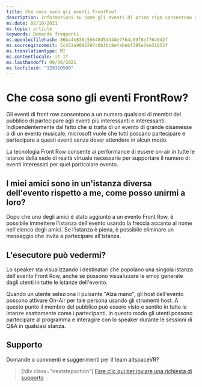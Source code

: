 ```yaml
---
title: Che cosa sono gli eventi FrontRow?
description: Informazioni su come gli eventi di prima riga consentono agli utenti di entrare in contatto con gli eventi altspaceVR.
ms.date: 02/10/2021
ms.topic: article
keywords: Domande frequenti
ms.openlocfilehash: 86ba4e836c55648d5434de7764c09f8ef7646d2f
ms.sourcegitcommit: 5c452a9092297c0bfbc8efabebf395e7ee31853f
ms.translationtype: MT
ms.contentlocale: it-IT
ms.lasthandoff: 09/30/2021
ms.locfileid: "129310500"
---
```

# <a name="what-are-frontrow-events"></a>Che cosa sono gli eventi FrontRow? 

Gli eventi di front row consentono a un numero qualsiasi di membri del pubblico di partecipare agli eventi più interessanti e interessanti. Indipendentemente dal fatto che si tratta di un evento di grande disamesse o di un evento musicale, microsoft vuole che tutti possano partecipare e partecipare a questi eventi senza dover attendere in alcun modo. 

La tecnologia Front Row consente ai performance di essere on-air in tutte le istanze della sede di realtà virtuale necessarie per supportare il numero di eventi interessati per quel particolare evento. 

## <a name="my-friends-are-in-a-different-instance-of-the-event-than-me-how-can-i-join-them"></a>I miei amici sono in un'istanza diversa dell'evento rispetto a me, come posso unirmi a loro?

Dopo che uno degli amici è stato aggiunto a un evento Front Row, è possibile immettere l'istanza dell'evento usando la freccia accanto al nome nell'elenco degli amici. Se l'istanza è piena, è possibile eliminare un messaggio che invita a partecipare all'istanza. 

## <a name="can-the-performer-see-me"></a>L'esecutore può vedermi?

Lo speaker sta visualizzando i destinatari che popolano una singola istanza dell'evento Front Row, anche se possono visualizzare le emoji generate dagli utenti in tutte le istanze dell'evento.

Quando un utente seleziona il pulsante "Alza mano", gli host dell'evento possono attivare On-Air per tale persona usando gli strumenti host. A questo punto il membro del pubblico può essere visto e sentito in tutte le istanze esattamente come i partecipanti. In questo modo gli utenti possono partecipare al programma e interagire con lo speaker durante le sessioni di Q&A in qualsiasi stanza.

## <a name="support"></a>Supporto

Domande o commenti e suggerimenti per il team altspaceVR? 

> [!div class="nextstepaction"]
> [Fare clic qui per inviare una richiesta di supporto](https://help.altvr.com/hc/requests/new)